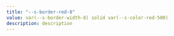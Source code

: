 ```yaml
---
title: "--s-border-red-8"
value: var(--s-border-width-8) solid var(--s-color-red-500)
description: description
---
```

